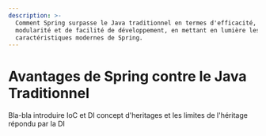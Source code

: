```yaml
---
description: >-
  Comment Spring surpasse le Java traditionnel en termes d'efficacité, de
  modularité et de facilité de développement, en mettant en lumière les
  caractéristiques modernes de Spring.
---
```


# Avantages de Spring contre le Java Traditionnel

Bla-bla introduire IoC et DI concept d'heritages et les limites de l'héritage répondu par la DI
